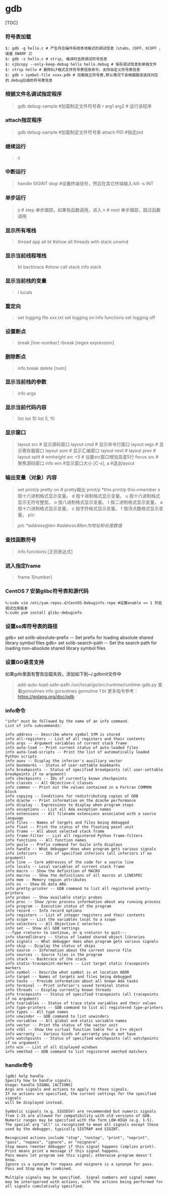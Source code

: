 # gdb 

[TOC]

### 符号表加载
```shell
$: gdb -g hello.c # 产生符合操作系统本地格式的调试信息（stabs、COFF、XCOFF ，或者 DWARF 2）
$: gdb -s hello.c # strip, 编译时去除调试符号信息
$: ojbcopy --only-keep-debug hello hello.debug # 保存调试信息到单独文件
$: strip hello # 删除ELF格式文件符号表信息命令，支持自定义符号表信息
$: gdb > symbol-file xxxx.pdb # 加载独立符号表,默认情况下会根据路径选找对应的.debug后缀的符号表信息
```

### 根据文件名调试指定程序
>gdb debug-sample #加载制定文件符号表
>r arg1 arg2 # 运行该程序

### attach指定程序
>gdb debug-sample #加载制定文件符号表
>attach PID #指定pid

### 继续运行
>c

### 中断运行
>handle SIGINT stop #设置终端信号，然后在其它终端输入:kill -s INT <PID>


### 单步运行
>s # step <count> 单步跟踪，如果有函数调用，进入
>n # next <count> 单步跟踪，跳过函数调用

### 显示所有堆栈
>thread app all bt #show all threads with stack unwind

### 显示当前线程堆栈
>bt
>backtrace #show call stack
>info stack

### 显示当前栈的变量
>i locals

### 重定向
>set logging file xxx.txt
>set logging on
>info functions
>set logging off

### 设置断点
>break [line-number]
>rbreak [regex expression]

### 删除断点
>info break
>delete [num]

### 显示当前栈的参数
>info args

### 显示当前代码内容
>list
>list 10
>list 5, 10

### 显示窗口
>layout src # 显示源码窗口
>layout cmd # 显示命令行窗口
>layout regs # 显示寄存器窗口
>layout asm # 显示汇编窗口
>layout next #
>layout prev #
>layout split # 
>winheight src +5 # 设置src窗口增加高度5行
>focus src # 聚焦源码窗口
>info win #显示窗口大小
>[C-x], a #退出layout

### 输出变量（对象）内容
>set print/p pretty on # pretty输出
>print/p *this
>print/p this->member
x 按十六进制格式显示变量。
d 按十进制格式显示变量。
u 按十六进制格式显示无符号整型。
o 按八进制格式显示变量。
t 按二进制格式显示变量。
a 按十六进制格式显示变量。
c 按字符格式显示变量。
f 按浮点数格式显示变量。
>p/c <address>
>p/c *address@len #address和len为地址和长度数值

### 查找函数符号
>info functions [正则表达式]

### 进入指定frame
>frame 1[number]

### CentOS 7 安装glibc符号表和源代码

```shell
%:sudo vim /etc/yum.repos.d/CentOS-Debuginfo.repo #设置enable => 1 开启调试仓库版本
%:sudo yum install glibc-debuginfo
```
### 设置so库符号表的路径
gdb> set solib-absolute-prefix -- Set prefix for loading absolute shared library symbol files
gdb> set solib-search-path -- Set the search path for loading non-absolute shared library symbol files

### 设置GO语言支持
如果gdb里面有警告加载失败，添加如下到~/.gdbinit文件中
>add-auto-load-safe-path /usr/local/go/src/runtime/runtime-gdb.py
查看goroutines
>info goroutines
>goroutine 1 bt
更多指令参考：https://golang.org/doc/gdb


### info命令
```
"info" must be followed by the name of an info command.
List of info subcommands:

info address -- Describe where symbol SYM is stored
info all-registers -- List of all registers and their contents
info args -- Argument variables of current stack frame
info auto-load -- Print current status of auto-loaded files
info auto-load-scripts -- Print the list of automatically loaded Python scripts
info auxv -- Display the inferior's auxiliary vector
info bookmarks -- Status of user-settable bookmarks
info breakpoints -- Status of specified breakpoints (all user-settable breakpoints if no argument)
info checkpoints -- IDs of currently known checkpoints
info classes -- All Objective-C classes
info common -- Print out the values contained in a Fortran COMMON block
info copying -- Conditions for redistributing copies of GDB
info dcache -- Print information on the dcache performance
info display -- Expressions to display when program stops
info exceptions -- List all Ada exception names
info extensions -- All filename extensions associated with a source language
info files -- Names of targets and files being debugged
info float -- Print the status of the floating point unit
info frame -- All about selected stack frame
info frame-filter -- List all registered Python frame-filters
info functions -- All function names
info guile -- Prefix command for Guile info displays
info handle -- What debugger does when program gets various signals
info inferiors -- IDs of specified inferiors (all inferiors if no argument)
info line -- Core addresses of the code for a source line
info locals -- Local variables of current stack frame
info macro -- Show the definition of MACRO
info macros -- Show the definitions of all macros at LINESPEC
info mem -- Memory region attributes
info os -- Show OS data ARG
info pretty-printer -- GDB command to list all registered pretty-printers
info probes -- Show available static probes
info proc -- Show /proc process information about any running process
info program -- Execution status of the program
info record -- Info record options
info registers -- List of integer registers and their contents
info scope -- List the variables local to a scope
info selectors -- All Objective-C selectors
info set -- Show all GDB settings
---Type <return> to continue, or q <return> to quit---
info sharedlibrary -- Status of loaded shared object libraries
info signals -- What debugger does when program gets various signals
info skip -- Display the status of skips
info source -- Information about the current source file
info sources -- Source files in the program
info stack -- Backtrace of the stack
info static-tracepoint-markers -- List target static tracepoints markers
info symbol -- Describe what symbol is at location ADDR
info target -- Names of targets and files being debugged
info tasks -- Provide information about all known Ada tasks
info terminal -- Print inferior's saved terminal status
info threads -- Display currently known threads
info tracepoints -- Status of specified tracepoints (all tracepoints if no argument)
info tvariables -- Status of trace state variables and their values
info type-printers -- GDB command to list all registered type-printers
info types -- All type names
info unwinder -- GDB command to list unwinders
info variables -- All global and static variable names
info vector -- Print the status of the vector unit
info vtbl -- Show the virtual function table for a C++ object
info warranty -- Various kinds of warranty you do not have
info watchpoints -- Status of specified watchpoints (all watchpoints if no argument)
info win -- List of all displayed windows
info xmethod -- GDB command to list registered xmethod matchers
```

### handle命令
```
(gdb) help handle
Specify how to handle signals.
Usage: handle SIGNAL [ACTIONS]
Args are signals and actions to apply to those signals.
If no actions are specified, the current settings for the specified signals
will be displayed instead.

Symbolic signals (e.g. SIGSEGV) are recommended but numeric signals
from 1-15 are allowed for compatibility with old versions of GDB.
Numeric ranges may be specified with the form LOW-HIGH (e.g. 1-5).
The special arg "all" is recognized to mean all signals except those
used by the debugger, typically SIGTRAP and SIGINT.

Recognized actions include "stop", "nostop", "print", "noprint",
"pass", "nopass", "ignore", or "noignore".
Stop means reenter debugger if this signal happens (implies print).
Print means print a message if this signal happens.
Pass means let program see this signal; otherwise program doesn't know.
Ignore is a synonym for nopass and noignore is a synonym for pass.
Pass and Stop may be combined.

Multiple signals may be specified.  Signal numbers and signal names
may be interspersed with actions, with the actions being performed for
all signals cumulatively specified.
```
